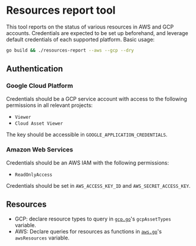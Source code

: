 # Resources report tool

This tool reports on the status of various resources in AWS and GCP accounts. Credentials are expected to be set up beforehand, and leverage default credentials of each supported platform. Basic usage:

```sh
go build && ./resources-report --aws --gcp --dry
```

## Authentication

### Google Cloud Platform

Credentials should be a GCP service account with access to the following permissions in all relevant projects:

- `Viewer`
- `Cloud Asset Viewer`

The key should be accessible in `GOOGLE_APPLICATION_CREDENTIALS`.

### Amazon Web Services

Credentials should be an AWS IAM with the following permissions:

- `ReadOnlyAccess`

Credentials should be set in `AWS_ACCESS_KEY_ID` and `AWS_SECRET_ACCESS_KEY`.

## Resources

- GCP: declare resource types to query in [`gcp.go`](./gcp.go)'s `gcpAssetTypes` variable.
- AWS: Declare queries for resources as functions in [`aws.go`](./aws.go)'s `awsResources` variable.
